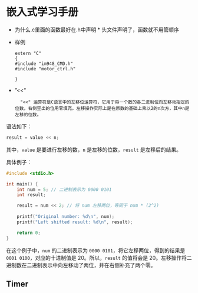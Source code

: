 # 嵌入式学习手册

* 为什么.c里面的函数最好在.h中声明
  		* 头文件声明了，函数就不用管顺序

* 样例

  ```
  extern "C"
  {
  #include "im948_CMD.h"
  #include "motor_ctrl.h"
  
  }  
  ```

  

* ”<<“

		"<<" 运算符是C语言中的左移位运算符，它用于将一个数的各二进制位向左移动指定的位数，右侧空出的位用零填充。左移操作实际上是在原数的基础上乘以2的n次方，其中n是左移的位数。

语法如下：
```c
result = value << n;
```
其中，`value` 是要进行左移的数，`n` 是左移的位数，`result` 是左移后的结果。

具体例子：
```c
#include <stdio.h>

int main() {
    int num = 5; // 二进制表示为 0000 0101
    int result;

    result = num << 2; // 将 num 左移两位，等同于 num * (2^2)
    
    printf("Original number: %d\n", num);
    printf("Left shifted result: %d\n", result);

    return 0;
}
```

在这个例子中，`num` 的二进制表示为 `0000 0101`，将它左移两位，得到的结果是 `0001 0100`，对应的十进制值是 20。所以，`result` 的值将会是 20。左移操作将二进制数在二进制表示中向左移动了两位，并在右侧补充了两个零。



## Timer

